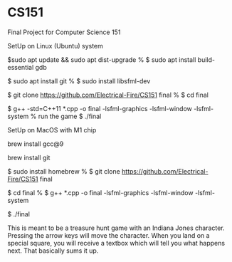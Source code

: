 # CS151
Final Project for Computer Science 151

SetUp on Linux (Ubuntu) system
<!-- % open the terminal -->
<!-- % update the Ubuntu package lists -->
$sudo apt update && sudo apt dist-upgrade
% <!-- install the GNU compiler tools (gcc/g++) and the GDB debugger -->
$ sudo apt install build-essential gdb
<!-- % now install git -->
$ sudo apt install git
% <!-- install SFML libraries -->
$ sudo install libsfml-dev
<!-- % clone the repository -->
$ git clone https://github.com/Electrical-Fire/CS151 final
% <!-- got to the final directory -->
$ cd final
<!-- % compile the project -->
$ g++ -std=C++11 *.cpp -o final -lsfml-graphics -lsfml-window -lsfml-system
% run the game
$ ./final

 SetUp on MacOS with M1 chip
<!-- open the terminal -->
<!-- install gcc on mac -->
brew install gcc@9
<!-- % install git-->
brew install git
<!-- % install SFML libraries -->
$ sudo install homebrew
% <!-- clone the repository -->
$ git clone https://github.com/Electrical-Fire/CS151 final
<!-- % got to the final directory -->
$ cd final
% <!-- compile the project: -->
$ g++ *.cpp -o final -lsfml-graphics -lsfml-window -lsfml-system
<!-- % run the game -->
$ ./final

This is meant to be a treasure hunt game with an Indiana Jones character. Pressing the arrow keys will move 
the character. When you land on a special square, you will receive a textbox which will tell you what 
happens next. That basically sums it up.


